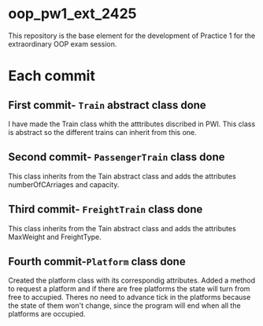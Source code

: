 # oop_pw1_ext_2425
This repository is the base element for the development of Practice 1 for the extraordinary OOP exam session. 

# Each commit
## First commit- `Train` abstract class done
 I have made the Train class whith the atttributes discribed in PWI. 
 This class is abstract so the different trains can inherit from this one.
## Second commit- `PassengerTrain` class done
 This class inherits from the Tain abstract class and adds the attributes numberOfCArriages and capacity.
## Third commit- `FreightTrain` class done
 This class inherits from the Tain abstract class and adds the attributes MaxWeight and FreightType.
## Fourth commit-`Platform` class done
 Created the platform class with its correspondig attributes.
 Added a method to request a platform and if there are free platforms the state will turn from free to accupied.
 Theres no need to advance tick in the platforms because the state of them won't change, since the program will end when all the platforms are occupied.